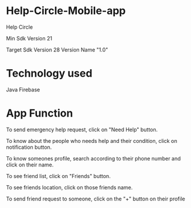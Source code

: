 # Help-Circle-Mobile-app
Help Circle

Min Sdk Version 21 

Target Sdk Version 28 Version Name "1.0"

# Technology used
Java
Firebase

# App Function
To send emergency help request, click on "Need Help" button.

To know about the people who needs help and their condition, click on notification button.

To know someones profile, search according to their phone number and click on their name.

To see friend list, click on "Friends" button.

To see friends location, click on those friends name.

To send friend request to someone, click on the "+" button on their profile
